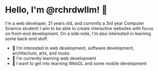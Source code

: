 # Hello, I'm @rchrdwllm! 👋

I'm a web developer, 21 years old, and currently a 3rd year Computer Science student!
I aim to be able to create interactive websites with focus on front-end development.
On a side note, I'm also interested in learning some back-end stuff.

- 👀 I’m interested in web development, software development, architecture, arts, and music
- 🌱 I’m currently learning web development
- 📐 I want to get into learning WebGL and some mobile development
